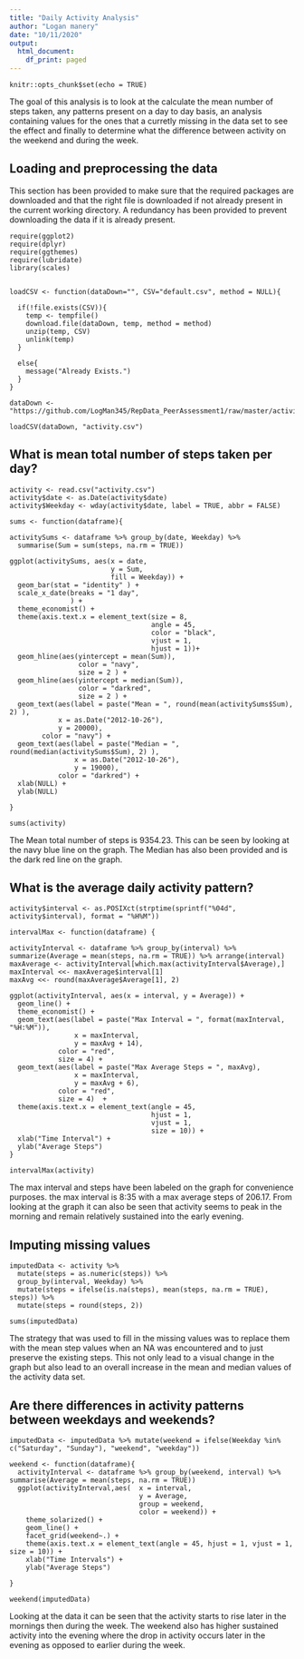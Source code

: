 ```yaml
---
title: "Daily Activity Analysis"
author: "Logan manery"
date: "10/11/2020"
output:
  html_document:
    df_print: paged
---
```


```{r setup, include=FALSE}
knitr::opts_chunk$set(echo = TRUE)
```

The goal of this analysis is to look at the calculate the mean number of steps taken, any patterns present on a day to day basis, an analysis containing values for the ones that a curretly missing in the data set to see the effect and finally to determine what the difference between activity on the weekend and during the week.

## Loading and preprocessing the data  
This section has been provided to make sure that the required packages are downloaded and that the right file is downloaded if not already present in the current working directory. A redundancy has been provided to prevent downloading the data if it is already present.


```{r}
require(ggplot2)
require(dplyr)
require(ggthemes)
require(lubridate)
library(scales)


loadCSV <- function(dataDown="", CSV="default.csv", method = NULL){
  
  if(!file.exists(CSV)){
    temp <- tempfile()
    download.file(dataDown, temp, method = method)
    unzip(temp, CSV)
    unlink(temp)
  }
  
  else{
    message("Already Exists.")
  }
}

dataDown <- "https://github.com/LogMan345/RepData_PeerAssessment1/raw/master/activity.zip"

loadCSV(dataDown, "activity.csv")
```


## What is mean total number of steps taken per day?

```{r}
activity <- read.csv("activity.csv")
activity$date <- as.Date(activity$date)
activity$Weekday <- wday(activity$date, label = TRUE, abbr = FALSE)

sums <- function(dataframe){

activitySums <- dataframe %>% group_by(date, Weekday) %>% 
  summarise(Sum = sum(steps, na.rm = TRUE))

ggplot(activitySums, aes(x = date, 
                         y = Sum, 
                         fill = Weekday)) + 
  geom_bar(stat = "identity" ) +
  scale_x_date(breaks = "1 day",
               ) +
  theme_economist() +
  theme(axis.text.x = element_text(size = 8,
                                   angle = 45,
                                   color = "black",
                                   vjust = 1,
                                   hjust = 1))+
  geom_hline(aes(yintercept = mean(Sum)), 
                 color = "navy",
                 size = 2 ) + 
  geom_hline(aes(yintercept = median(Sum)), 
                 color = "darkred",
                 size = 2 ) + 
  geom_text(aes(label = paste("Mean = ", round(mean(activitySums$Sum), 2) ), 
            x = as.Date("2012-10-26"), 
            y = 20000), 
        color = "navy") +
  geom_text(aes(label = paste("Median = ", round(median(activitySums$Sum), 2) ), 
                x = as.Date("2012-10-26"), 
                y = 19000),
            color = "darkred") +
  xlab(NULL) +
  ylab(NULL) 

}

sums(activity)
```

The Mean total number of steps is 9354.23. This can be seen by looking at the navy blue line on the graph.
The Median has also been provided and is the dark red line on the graph.

## What is the average daily activity pattern?

```{r}
activity$interval <- as.POSIXct(strptime(sprintf("%04d", activity$interval), format = "%H%M"))

intervalMax <- function(dataframe) {
  
activityInterval <- dataframe %>% group_by(interval) %>% summarize(Average = mean(steps, na.rm = TRUE)) %>% arrange(interval)
maxAverage <- activityInterval[which.max(activityInterval$Average),]
maxInterval <<- maxAverage$interval[1]
maxAvg <<- round(maxAverage$Average[1], 2)

ggplot(activityInterval, aes(x = interval, y = Average)) +
  geom_line() +
  theme_economist() +
  geom_text(aes(label = paste("Max Interval = ", format(maxInterval, "%H:%M")),
                x = maxInterval,
                y = maxAvg + 14),
            color = "red",
            size = 4) +
  geom_text(aes(label = paste("Max Average Steps = ", maxAvg), 
                x = maxInterval, 
                y = maxAvg + 6),
            color = "red",
            size = 4)  +
  theme(axis.text.x = element_text(angle = 45,
                                   hjust = 1,
                                   vjust = 1,
                                   size = 10)) +
  xlab("Time Interval") +
  ylab("Average Steps")
}

intervalMax(activity)
```

The max interval and steps have been labeled on the graph for convenience purposes. the max interval is 8:35 with a max average steps of 206.17. From looking at the graph it can also be seen that activity seems to peak in the morning and remain relatively sustained into the early evening.


## Imputing missing values

```{r}
imputedData <- activity %>% 
  mutate(steps = as.numeric(steps)) %>% 
  group_by(interval, Weekday) %>% 
  mutate(steps = ifelse(is.na(steps), mean(steps, na.rm = TRUE), steps)) %>% 
  mutate(steps = round(steps, 2))

sums(imputedData)
```

The strategy that was used to fill in the missing values was to replace them with the mean step values when an NA was encountered and to just preserve the existing steps. This not only lead to a visual change in the graph but also lead to an overall increase in the mean and median values of the activity data set.

## Are there differences in activity patterns between weekdays and weekends?

```{r}
imputedData <- imputedData %>% mutate(weekend = ifelse(Weekday %in% c("Saturday", "Sunday"), "weekend", "weekday"))

weekend <- function(dataframe){
  activityInterval <- dataframe %>% group_by(weekend, interval) %>% summarise(Average = mean(steps, na.rm = TRUE))
  ggplot(activityInterval,aes(  x = interval,
                                y = Average,
                                group = weekend,
                                color = weekend)) +
    theme_solarized() + 
    geom_line() +
    facet_grid(weekend~.) +
    theme(axis.text.x = element_text(angle = 45, hjust = 1, vjust = 1, size = 10)) +
    xlab("Time Intervals") +
    ylab("Average Steps")
    
}

weekend(imputedData)
```

Looking at the data it can be seen that the activity starts to rise later in the mornings then during the week. The weekend also has higher sustained activity into the evening where the drop in activity occurs later in the evening as opposed to earlier during the week.